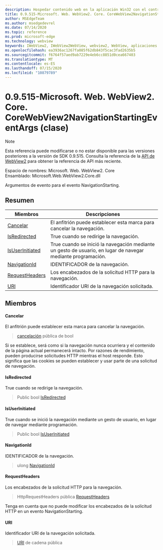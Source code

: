 ```yaml
---
description: Hospedar contenido web en la aplicación Win32 con el control Microsoft Edge WebView2
title: 0.9.515-Microsoft. Web. WebView2. Core. CoreWebView2NavigationStartingEventArgs
author: MSEdgeTeam
ms.author: msedgedevrel
ms.date: 07/14/2020
ms.topic: reference
ms.prod: microsoft-edge
ms.technology: webview
keywords: IWebView2, IWebView2WebView, webview2, WebView, aplicaciones Win32, Win32, Edge, ICoreWebView2, ICoreWebView2Controller, control de explorador, HTML Edge
ms.openlocfilehash: ea3936ac1267fa085f62db843f5cac3fad2635b5
ms.sourcegitcommit: f6764f57aed9ab7229e4eb6cc8851d0cea667403
ms.translationtype: MT
ms.contentlocale: es-ES
ms.lasthandoff: 07/15/2020
ms.locfileid: "10879789"
---
```

# 0.9.515-Microsoft. Web. WebView2. Core. CoreWebView2NavigationStartingEventArgs (clase) 

> [!NOTE]
> Esta referencia puede modificarse o no estar disponible para las versiones posteriores a la versión de SDK 0.9.515. Consulta la referencia de la [API de WebView2](../../../webview2-api-reference.md) para obtener la referencia de API más reciente.

Espacio de nombres: Microsoft. Web. WebView2. Core \
Ensamblado: Microsoft.Web.WebView2.Core.dll

Argumentos de evento para el evento NavigationStarting.

## Resumen

 Miembros                        | Descripciones
--------------------------------|---------------------------------------------
[Cancelar](#cancel) | El anfitrión puede establecer esta marca para cancelar la navegación.
[IsRedirected](#isredirected) | True cuando se redirige la navegación.
[IsUserInitiated](#isuserinitiated) | True cuando se inició la navegación mediante un gesto de usuario, en lugar de navegar mediante programación.
[NavigationId](#navigationid) | IDENTIFICADOR de la navegación.
[RequestHeaders](#requestheaders) | Los encabezados de la solicitud HTTP para la navegación.
[URI](#uri) | Identificador URI de la navegación solicitada.

## Miembros

#### Cancelar 

El anfitrión puede establecer esta marca para cancelar la navegación.

> [cancelación](#cancel) pública de bool

Si se establece, será como si la navegación nunca ocurriera y el contenido de la página actual permanecerá intacto. Por razones de rendimiento, pueden producirse solicitudes HTTP mientras el host responde. Esto significa que las cookies se pueden establecer y usar parte de una solicitud de navegación.

#### IsRedirected 

True cuando se redirige la navegación.

> Public bool [IsRedirected](#isredirected)

#### IsUserInitiated 

True cuando se inició la navegación mediante un gesto de usuario, en lugar de navegar mediante programación.

> Public bool [IsUserInitiated](#isuserinitiated)

#### NavigationId 

IDENTIFICADOR de la navegación.

> ulong [NavigationId](#navigationid)

#### RequestHeaders 

Los encabezados de la solicitud HTTP para la navegación.

> HttpRequestHeaders pública [RequestHeaders](#requestheaders)

Tenga en cuenta que no puede modificar los encabezados de la solicitud HTTP en un evento NavigationStarting.

#### URI 

Identificador URI de la navegación solicitada.

> [URI](#uri) de cadena pública

